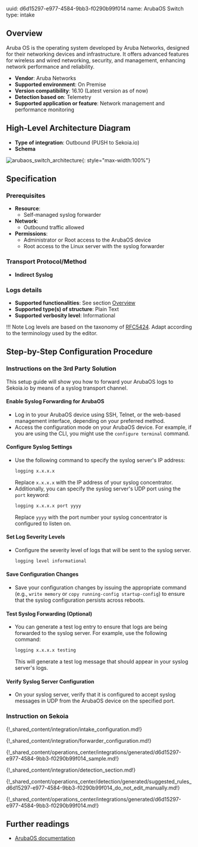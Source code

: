 uuid: d6d15297-e977-4584-9bb3-f0290b99f014
name: ArubaOS Switch
type: intake

## Overview

Aruba OS is the operating system developed by Aruba Networks, designed for their networking devices and infrastructure. It offers advanced features for wireless and wired networking, security, and management, enhancing network performance and reliability.

- **Vendor**: Aruba Networks
- **Supported environment**: On Premise
- **Version compatibility**: 16.10 (Latest version as of now)
- **Detection based on**: Telemetry
- **Supported application or feature**: Network management and performance monitoring

## High-Level Architecture Diagram

- **Type of integration**: Outbound (PUSH to Sekoia.io)
- **Schema**

![arubaos_switch_architecture](/assets/integration/arubaos_switch_architecture.png){: style="max-width:100%"}


## Specification

### Prerequisites


- **Resource**:
    - Self-managed syslog forwarder
- **Network**:
    - Outbound traffic allowed
- **Permissions**:
    - Administrator or Root access to the ArubaOS device
    - Root access to the Linux server with the syslog forwarder

### Transport Protocol/Method

- **Indirect Syslog**

### Logs details

- **Supported functionalities**: See section [Overview](#overview)
- **Supported type(s) of structure**: Plain Text
- **Supported verbosity level**: Informational

!!! Note
    Log levels are based on the taxonomy of [RFC5424](https://datatracker.ietf.org/doc/html/rfc5424). Adapt according to the terminology used by the editor.

## Step-by-Step Configuration Procedure

### Instructions on the 3rd Party Solution

This setup guide will show you how to forward your ArubaOS logs to Sekoia.io by means of a syslog transport channel.

#### Enable Syslog Forwarding for ArubaOS

- Log in to your ArubaOS device using SSH, Telnet, or the web-based management interface, depending on your preferred method.
- Access the configuration mode on your ArubaOS device. For example, if you are using the CLI, you might use the `configure terminal` command.

#### Configure Syslog Settings

- Use the following command to specify the syslog server's IP address:
  ```bash
  logging x.x.x.x
  ```
  Replace `x.x.x.x` with the IP address of your syslog concentrator.
- Additionally, you can specify the syslog server's UDP port using the `port` keyword:
  ```bash
  logging x.x.x.x port yyyy
  ```
  Replace `yyyy` with the port number your syslog concentrator is configured to listen on.

#### Set Log Severity Levels

- Configure the severity level of logs that will be sent to the syslog server.
  ```bash
  logging level informational
  ```

#### Save Configuration Changes

- Save your configuration changes by issuing the appropriate command (e.g., `write memory` or `copy running-config startup-config`) to ensure that the syslog configuration persists across reboots.

#### Test Syslog Forwarding (Optional)

- You can generate a test log entry to ensure that logs are being forwarded to the syslog server.
  For example, use the following command:
  ```bash
  logging x.x.x.x testing
  ```
  This will generate a test log message that should appear in your syslog server's logs.

#### Verify Syslog Server Configuration

- On your syslog server, verify that it is configured to accept syslog messages in UDP from the ArubaOS device on the specified port.

### Instruction on Sekoia

{!_shared_content/integration/intake_configuration.md!}

{!_shared_content/integration/forwarder_configuration.md!}

{!_shared_content/operations_center/integrations/generated/d6d15297-e977-4584-9bb3-f0290b99f014_sample.md!}

{!_shared_content/integration/detection_section.md!}

{!_shared_content/operations_center/detection/generated/suggested_rules_d6d15297-e977-4584-9bb3-f0290b99f014_do_not_edit_manually.md!}

{!_shared_content/operations_center/integrations/generated/d6d15297-e977-4584-9bb3-f0290b99f014.md!}

## Further readings

- [ArubaOS documentation](https://www.arubanetworks.com/documentation/)